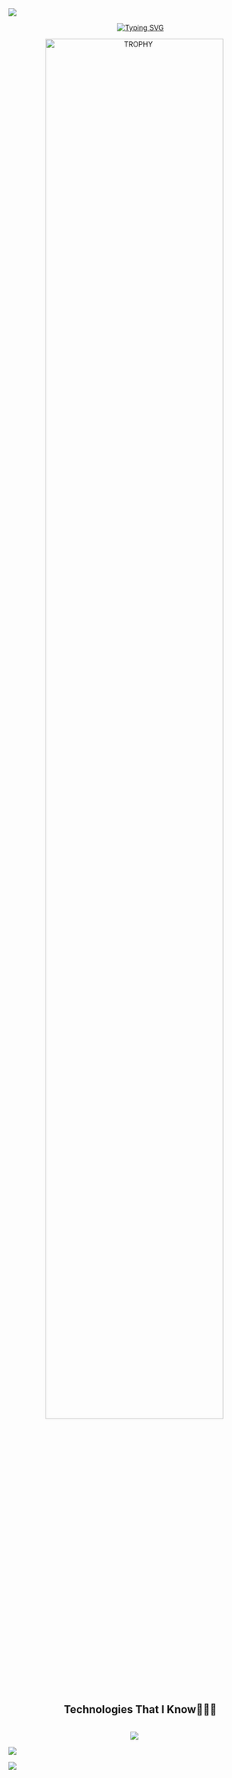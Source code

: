 <img src="https://user-images.githubusercontent.com/73097560/115834477-dbab4500-a447-11eb-908a-139a6edaec5c.gif">

<div id="user-content-toc">
  <ul align="center">
    <a href="https://git.io/typing-svg"><img src="https://readme-typing-svg.demolab.com?font=Monospace&pause=1000&color=F70000&width=500&lines=THERE+IS+NO+SUCH+THING+AS+A+SECURE+SYSTEM." alt="Typing SVG" /></a>
  </ul>
</div>

<div align=center>
  <a href="https://github.com/ryo-ma/github-profile-trophy" title="Go to Source">
      <img align="center" width=84% src="https://github-profile-trophy.vercel.app/?username=1010nishant&theme=radical&row=1&column=7&margin-h=15&margin-w=5&no-bg=true" alt="TROPHY" />
    </a>
</div>
</p>        

<div id="user-content-toc">
  <ul align="center">
    <summary><h2 style="display: inline-block">Technologies That I Know👨🏻‍💻</h2></summary>
  </ul>
</div>

<p align="center">
  <a href="https://skillicons.dev">
    <img src="https://skillicons.dev/icons?i=cpp,css,discord,docker,prisma,pug,dynamodb,figma,firebase,redis,github,html,java,js,linux,md,materialui,nginx,mongodb,mysql,nextjs,nodejs,py,react,redux,tailwind,ts,vscode&perline=14" />
  </a>
</p>
  
[![](https://visitcount.itsvg.in/api?id=1010nishant&icon=3&color=6)](https://visitcount.itsvg.in)
  
</div>

<img src="https://user-images.githubusercontent.com/73097560/115834477-dbab4500-a447-11eb-908a-139a6edaec5c.gif">
